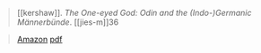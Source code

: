 > [[kershaw]]. *The One-eyed God: Odin and the (Indo-)Germanic Männerbünde*.
> [[jies-m]]36

> [Amazon](https://amzn.to/3dRk8kW)
> [pdf](kershaw1997-2000.pdf)